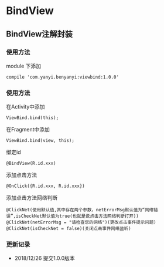 # BindView
## BindView注解封装
### 使用方法

module 下添加

    compile 'com.yanyi.benyanyi:viewbind:1.0.0'
    
### 使用方法

在Activity中添加
    
    ViewBind.bind(this);
    
在Fragment中添加

    ViewBind.bind(view, this);
    
绑定id
    
    @BindView(R.id.xxx)
    
添加点击方法

    @OnClick({R.id.xxx, R.id.xxx})
    
添加点击方法网络判断

    @ClickNet(使用默认值,其中存在两个参数，netErrorMsg默认值为“网络错误”,isCheckNet默认值为true(也就是说点击方法网络判断打开))
    @ClickNet(netErrorMsg = "请检查您的网络")(更改点击事件提示问题)
    @ClickNet(isCheckNet = false)(关闭点击事件网络监听)
    
    
### 更新记录
* 2018/12/26 提交1.0.0版本


